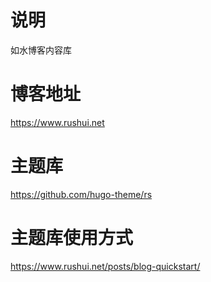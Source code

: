 # 说明
如水博客内容库
# 博客地址
https://www.rushui.net
# 主题库
https://github.com/hugo-theme/rs
# 主题库使用方式
https://www.rushui.net/posts/blog-quickstart/